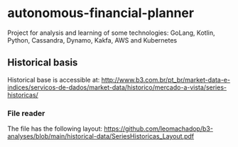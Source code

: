 # autonomous-financial-planner
Project for analysis and learning of some technologies: GoLang, Kotlin, Python, Cassandra, Dynamo, Kakfa, AWS and Kubernetes

## Historical basis
Historical base is accessible at:
http://www.b3.com.br/pt_br/market-data-e-indices/servicos-de-dados/market-data/historico/mercado-a-vista/series-historicas/

### File reader
The file has the following layout:
https://github.com/leomachadop/b3-analyses/blob/main/historical-data/SeriesHistoricas_Layout.pdf